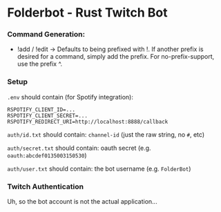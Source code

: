 # Folderbot - Rust Twitch Bot

### Command Generation:
- !add / !edit -> Defaults to being prefixed with !. If another prefix is desired for a command, simply add the prefix. For no-prefix-support, use the prefix ^.

### Setup

`.env` should contain (for Spotify integration):

```
RSPOTIFY_CLIENT_ID=...
RSPOTIFY_CLIENT_SECRET=...
RSPOTIFY_REDIRECT_URI=http://localhost:8888/callback
```

`auth/id.txt` should contain: `channel-id` (just the raw string, no `#`, etc)

`auth/secret.txt` should contain: oauth secret (e.g. `oauth:abcdef0135003150530`)

`auth/user.txt` should contain: the bot username (e.g. `FolderBot`)

### Twitch Authentication

Uh, so the bot account is not the actual application...
